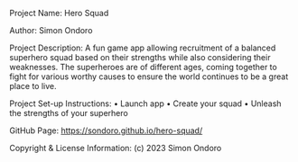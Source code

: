 Project Name: 
Hero Squad

Author: 
Simon Ondoro

Project Description:
A fun game app allowing recruitment of a balanced superhero squad based on their strengths while also considering their weaknesses. The superheroes are of different ages, coming together to fight for various worthy causes to ensure the world continues to be a great place to live.

Project Set-up Instructions:
•	Launch app
•	Create your squad
•	Unleash the strengths of your superhero

GitHub Page: https://sondoro.github.io/hero-squad/

Copyright & License Information: (c) 2023 Simon Ondoro
